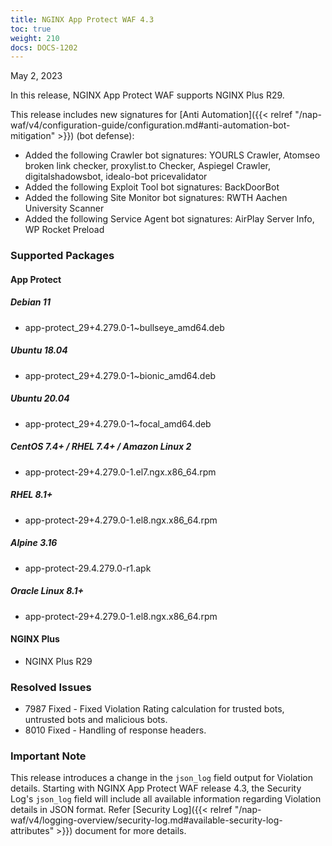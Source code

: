 ```yaml
---
title: NGINX App Protect WAF 4.3
toc: true
weight: 210
docs: DOCS-1202
---
```


May 2, 2023

In this release, NGINX App Protect WAF supports NGINX Plus R29.

This release includes new signatures for [Anti Automation]({{< relref "/nap-waf/v4/configuration-guide/configuration.md#anti-automation-bot-mitigation" >}}) (bot defense):

- Added the following Crawler bot signatures: YOURLS Crawler, Atomseo broken link checker, proxylist.to Checker, Aspiegel Crawler, digitalshadowsbot, idealo-bot pricevalidator
- Added the following Exploit Tool bot signatures: BackDoorBot
- Added the following Site Monitor bot signatures: RWTH Aachen University Scanner
- Added the following Service Agent bot signatures: AirPlay Server Info, WP Rocket Preload


### Supported Packages

#### App Protect

##### Debian 11

- app-protect_29+4.279.0-1~bullseye_amd64.deb

##### Ubuntu 18.04

- app-protect_29+4.279.0-1~bionic_amd64.deb

##### Ubuntu 20.04

- app-protect_29+4.279.0-1~focal_amd64.deb

##### CentOS 7.4+ / RHEL 7.4+ / Amazon Linux 2

- app-protect-29+4.279.0-1.el7.ngx.x86_64.rpm

##### RHEL 8.1+

- app-protect-29+4.279.0-1.el8.ngx.x86_64.rpm

##### Alpine 3.16

- app-protect-29.4.279.0-r1.apk

##### Oracle Linux 8.1+

- app-protect-29+4.279.0-1.el8.ngx.x86_64.rpm


#### NGINX Plus

- NGINX Plus R29


### Resolved Issues

- 7987 Fixed - Fixed Violation Rating calculation for trusted bots, untrusted bots and malicious bots.
- 8010 Fixed - Handling of response headers.

### **Important Note**

This release introduces a change in the `json_log` field output for Violation details. Starting with NGINX App Protect WAF release 4.3, the Security Log's `json_log` field will include all available information regarding Violation details in JSON format. Refer [Security Log]({{< relref  "/nap-waf/v4/logging-overview/security-log.md#available-security-log-attributes" >}}) document for more details.

